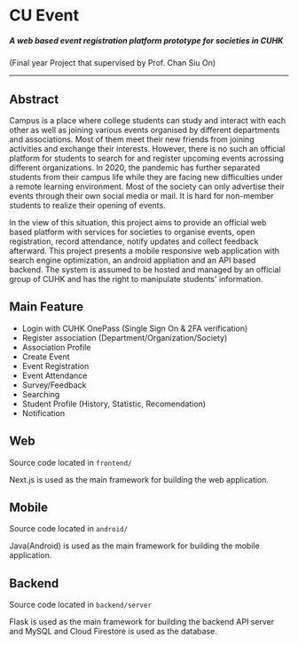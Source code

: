 # CU Event 

##### A web based event registration platform prototype for societies in CUHK 
(Final year Project that supervised by Prof. Chan Siu On)

------------

## Abstract
Campus is a place where college students can study and interact with each other as well as joining various events organised by different departments and associations. Most of them meet their new friends from joining activities and exchange their interests. However, there is no such an official platform for students to search for and register upcoming events acrossing different organizations. In 2020, the pandemic has further separated students from their campus life while they are facing new difficulties under a remote learning environment. Most of the society can only advertise their events through their own social media or mail. It is hard for non-member students to realize their opening of events. 

In the view of this situation, this project aims to provide an official web based platform with services for societies to organise events, open registration, record attendance, notify updates and collect feedback afterward. 
This project presents a mobile responsive web application with search engine optimization, an android appliation and an API based backend. The system is assumed to be hosted and managed by an official group of CUHK and has the right to manipulate students' information. 

## Main Feature
 - Login with CUHK OnePass (Single Sign On & 2FA verification)
 - Register association (Department/Organization/Society)
 - Association Profile
 - Create Event
 - Event Registration
 - Event Attendance
 - Survey/Feedback
 - Searching
 - Student Profile (History, Statistic, Recomendation)
 - Notification

## Web
Source code located in `frontend/`

Next.js is used as the main framework for building the web application. 

## Mobile
Source code located in `android/`

Java(Android) is used as the main framework for building the mobile application. 

## Backend 
Source code located in `backend/server`

Flask is used as the main framework for building the backend API server and MySQL and Cloud Firestore is used as the database.
